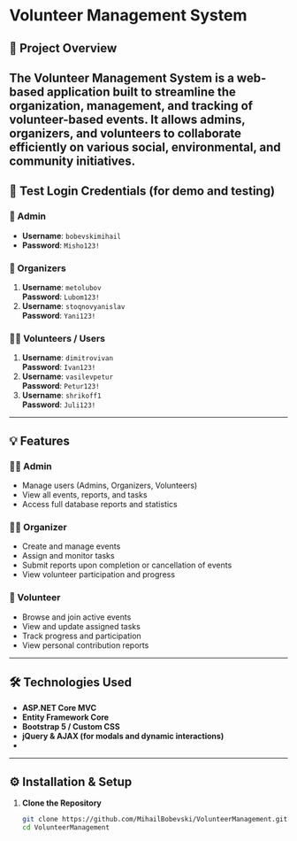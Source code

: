 # Volunteer Management System

## 📘 Project Overview

The **Volunteer Management System** is a web-based application built to streamline the organization, management, and tracking of volunteer-based events. It allows admins, organizers, and volunteers to collaborate efficiently on various social, environmental, and community initiatives.
---
## 🔐 Test Login Credentials (for demo and testing)

### 👑 Admin
- **Username**: `bobevskimihail`  
- **Password**: `Misho123!`

### 👥 Organizers
1. **Username**: `metolubov`  
   **Password**: `Lubom123!`
2. **Username**: `stoqnovyanislav`  
   **Password**: `Yani123!`

### 🙋‍♂️ Volunteers / Users
1. **Username**: `dimitrovivan`  
   **Password**: `Ivan123!`
2. **Username**: `vasilevpetur`  
   **Password**: `Petur123!`
3. **Username**: `shrikoff1`  
   **Password**: `Juli123!`

---

## 💡 Features

### 🧑‍💼 Admin
- Manage users (Admins, Organizers, Volunteers)
- View all events, reports, and tasks
- Access full database reports and statistics

### 🧑‍🔧 Organizer
- Create and manage events
- Assign and monitor tasks
- Submit reports upon completion or cancellation of events
- View volunteer participation and progress

### 👤 Volunteer
- Browse and join active events
- View and update assigned tasks
- Track progress and participation
- View personal contribution reports

---

## 🛠 Technologies Used

- **ASP.NET Core MVC**
- **Entity Framework Core**
- **Bootstrap 5 / Custom CSS**
- **jQuery & AJAX (for modals and dynamic interactions)**
- 
---

## ⚙️ Installation & Setup

1. **Clone the Repository**
   ```bash
   git clone https://github.com/MihailBobevski/VolunteerManagement.git
   cd VolunteerManagement
